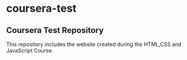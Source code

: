 # coursera-test
## Coursera Test Repository<br>
This repository includes the website created during the HTML,CSS and JavaScript Course
